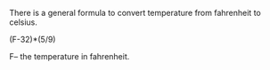
There is a general formula to convert temperature from fahrenheit to celsius.

(F-32)\*(5/9)

F– the temperature in fahrenheit.





